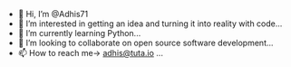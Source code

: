 - 👋 Hi, I’m @Adhis71
- 👀 I’m interested in getting an idea and turning it into reality with code...
- 🌱 I’m currently learning Python...
- 💞️ I’m looking to collaborate on open source software development...
- 📫 How to reach me-> adhis@tuta.io ...

<!---
Adhis71/Adhis71 is a ✨ special ✨ repository because its `README.md` (this file) appears on your GitHub profile.
You can click the Preview link to take a look at your changes.
--->
